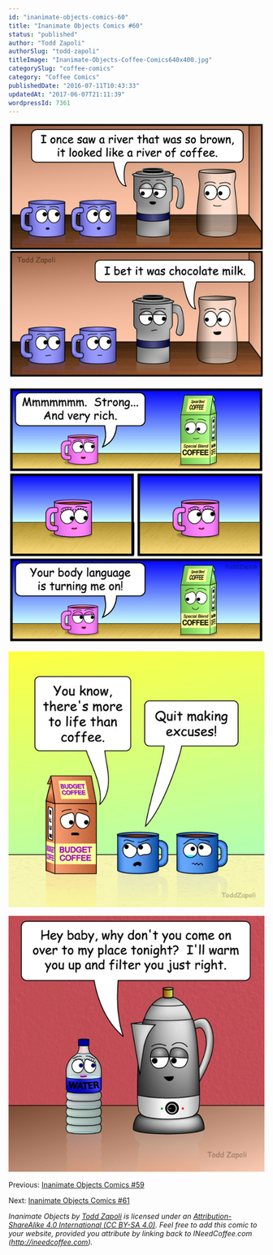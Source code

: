 ```yaml
---
id: "inanimate-objects-comics-60"
title: "Inanimate Objects Comics #60"
status: "published"
author: "Todd Zapoli"
authorSlug: "todd-zapoli"
titleImage: "Inanimate-Objects-Coffee-Comics640x400.jpg"
categorySlug: "coffee-comics"
category: "Coffee Comics"
publishedDate: "2016-07-11T10:43:33"
updatedAt: "2017-06-07T21:11:39"
wordpressId: 7361
---
```


![Chocolate-Milk](201616-Chocolate-Milk.jpg)

![Body-Language](201615-Body-Language.jpg)

![Excuses](201614-Excuses.jpg)

![My-Place](201613-My-Place.jpg)

Previous: [Inanimate Objects Comics #59](/inanimate-objects-comics-59/)

Next: [Inanimate Objects Comics #61](/inanimate-objects-comics-61/)

*Inanimate Objects by [Todd Zapoli](/) is licensed under an [Attribution-ShareAlike 4.0 International (CC BY-SA 4.0)](https://creativecommons.org/licenses/by-sa/4.0/). Feel free to add this comic to your website, provided you attribute by linking back to INeedCoffee.com (http://ineedcoffee.com).*
